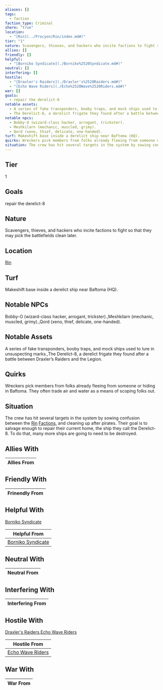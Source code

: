 ```yaml
---
aliases: []
tags:
  - faction
faction_type: Criminal
share: "true"
location:
  - "[Rin](../Procyon/Rin/index.md#)"
tier: "1"
nature: Scavengers, thieves, and hackers who incite factions to fight so that they may pick the battlefields clean later.
allies: []
friendly: []
helpful:
  - "[Borniko Syndicate](./Borniko%2520Syndicate.md#)"
neutral: []
interfering: []
hostile:
  - "[Draxler's Raiders](./Draxler's%2520Raiders.md#)"
  - "[Echo Wave Riders](./Echo%2520Wave%2520Riders.md#)"
war: []
goals:
  - repair the derelict-8
notable assets:
  - A series of fake transponders, booby traps, and mock ships used to lure in unsuspecting marks.
  - The Derelict-8, a derelict frigate they found after a battle between Draxler’s Raiders and the Legion.
notable npcs:
  - Bobby-O (wizard-class hacker, arrogant, trickster).
  - Meshkilarn (mechanic, muscled, grimy).
  - Qord (xeno, thief, delicate, one-handed).
turf: Makeshift base inside a derelict ship near Baftoma (HQ).
quirks: Wreckers pick members from folks already fleeing from someone or hiding in Baftoma. They often trade air and water as a means of scoping folks out.
situation: The crew has hit several targets in the system by sowing confusion between the [Rin](../Procyon/Rin/index.md#) [Factions](Factions/Factions.md), and cleaning up after pirates. Their goal is to salvage enough to repair their current home, the ship they call the Derelict-8. To do that, many more ships are going to need to be destroyed.
---
```

## Tier

1

## Goals

repair the derelict-8

## Nature

Scavengers, thieves, and hackers who incite factions to fight so that they may pick the battlefields clean later.

## Location

[Rin](../Procyon/Rin/index.md.md#.md#)

## Turf

Makeshift base inside a derelict ship near Baftoma (HQ).

## Notable NPCs

Bobby-O (wizard-class hacker, arrogant, trickster).,Meshkilarn (mechanic, muscled, grimy).,Qord (xeno, thief, delicate, one-handed).

## Notable Assets

A series of fake transponders, booby traps, and mock ships used to lure in unsuspecting marks.,The Derelict-8, a derelict frigate they found after a battle between Draxler’s Raiders and the Legion.

## Quirks

Wreckers pick members from folks already fleeing from someone or hiding in Baftoma. They often trade air and water as a means of scoping folks out.

## Situation

The crew has hit several targets in the system by sowing confusion between the [Rin](Procyon/Rin/Rin.md) [Factions](Factions/Factions.md), and cleaning up after pirates. Their goal is to salvage enough to repair their current home, the ship they call the Derelict-8. To do that, many more ships are going to need to be destroyed.

## Allies With



| Allies From |
| ----------- |


## Friendly With



| Frinendly From |
| -------------- |


## Helpful With

[Borniko Syndicate](./Borniko%2520Syndicate.md.md#)

| Helpful From                                         |
| ---------------------------------------------------- |
| [Borniko Syndicate](./Borniko%2520Syndicate.md.md#) |


## Neutral With




| Neutral From |
| ------------ |



## Interfering With




| Interfering From |
| ---------------- |



## Hostile With

[Draxler's Raiders](./Draxler's%2520Raiders.md.md#),[Echo Wave Riders](./Echo%2520Wave%2520Riders.md.md#)


| Hostile From                                       |
| -------------------------------------------------- |
| [Echo Wave Riders](./Echo%2520Wave%2520Riders.md.md#) |



## War With



| War From |
| -------- |

